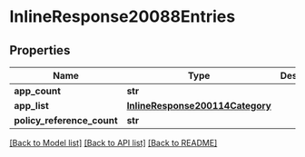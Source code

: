 # InlineResponse20088Entries

## Properties
Name | Type | Description | Notes
------------ | ------------- | ------------- | -------------
**app_count** | **str** |  | [optional] 
**app_list** | [**InlineResponse200114Category**](InlineResponse200114Category.md) |  | [optional] 
**policy_reference_count** | **str** |  | [optional] 

[[Back to Model list]](../README.md#documentation-for-models) [[Back to API list]](../README.md#documentation-for-api-endpoints) [[Back to README]](../README.md)

